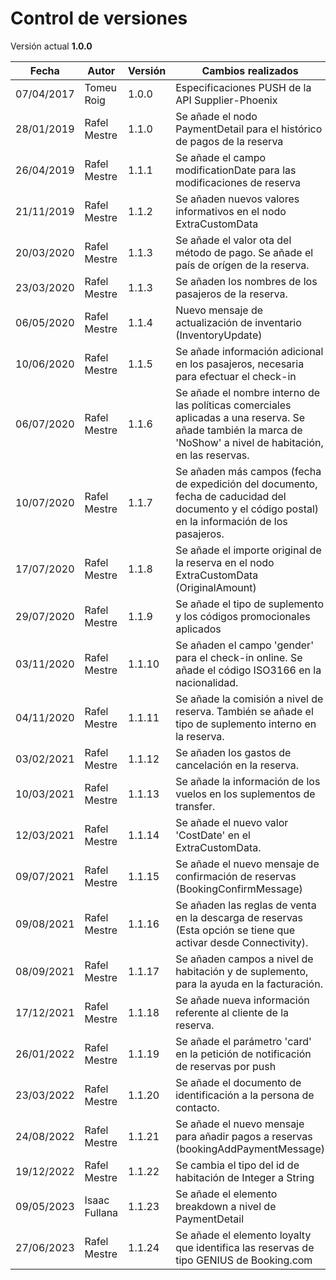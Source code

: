 # Control de versiones

<aside class="notice">Versión actual <b>1.0.0</b></aside>

Fecha | Autor | Versión | Cambios realizados
--------- | ----------- | ----------- | ----------- 
07/04/2017 | Tomeu Roig | 1.0.0 | Especificaciones PUSH de la API Supplier-Phoenix
28/01/2019 | Rafel Mestre | 1.1.0 | Se añade el nodo PaymentDetail para el histórico de pagos de la reserva
26/04/2019 | Rafel Mestre | 1.1.1 | Se añade el campo modificationDate para las modificaciones de reserva
21/11/2019 | Rafel Mestre | 1.1.2 | Se añaden nuevos valores informativos en el nodo ExtraCustomData
20/03/2020 | Rafel Mestre | 1.1.3 | Se añade el valor ota del método de pago. Se añade el país de orígen de la reserva.
23/03/2020 | Rafel Mestre | 1.1.3 | Se añaden los nombres de los pasajeros de la reserva.
06/05/2020 | Rafel Mestre | 1.1.4 | Nuevo mensaje de actualización de inventario (InventoryUpdate)
10/06/2020 | Rafel Mestre | 1.1.5 | Se añade información adicional en los pasajeros, necesaria para efectuar el check-in
06/07/2020 | Rafel Mestre | 1.1.6 | Se añade el nombre interno de las políticas comerciales aplicadas a una reserva. Se añade también la marca de 'NoShow' a nivel de habitación, en las reservas.
10/07/2020 | Rafel Mestre | 1.1.7 | Se añaden más campos (fecha de expedición del documento, fecha de caducidad del documento y el código postal) en la información de los pasajeros.
17/07/2020 | Rafel Mestre | 1.1.8 | Se añade el importe original de la reserva en el nodo ExtraCustomData (OriginalAmount)
29/07/2020 | Rafel Mestre | 1.1.9 | Se añade el tipo de suplemento y los códigos promocionales aplicados
03/11/2020 | Rafel Mestre | 1.1.10 | Se añaden el campo 'gender' para el check-in online. Se añade el código ISO3166 en la nacionalidad.
04/11/2020 | Rafel Mestre | 1.1.11 | Se añade la comisión a nivel de reserva. También se añade el tipo de suplemento interno en la reserva.
03/02/2021 | Rafel Mestre | 1.1.12 | Se añaden los gastos de cancelación en la reserva.
10/03/2021 | Rafel Mestre | 1.1.13 | Se añade la información de los vuelos en los suplementos de transfer.
12/03/2021 | Rafel Mestre | 1.1.14 | Se añade el nuevo valor 'CostDate' en el ExtraCustomData.
09/07/2021 | Rafel Mestre | 1.1.15 | Se añade el nuevo mensaje de confirmación de reservas (BookingConfirmMessage)
09/08/2021 | Rafel Mestre | 1.1.16 | Se añaden las reglas de venta en la descarga de reservas (Esta opción se tiene que activar desde Connectivity).
08/09/2021 | Rafel Mestre | 1.1.17 | Se añaden campos a nivel de habitación y de suplemento, para la ayuda en la facturación.
17/12/2021 | Rafel Mestre | 1.1.18 | Se añade nueva información referente al cliente de la reserva.
26/01/2022 | Rafel Mestre | 1.1.19 | Se añade el parámetro 'card' en la petición de notificación de reservas por push
23/03/2022 | Rafel Mestre | 1.1.20 | Se añade el documento de identificación a la persona de contacto.
24/08/2022 | Rafel Mestre | 1.1.21 | Se añade el nuevo mensaje para añadir pagos a reservas (bookingAddPaymentMessage)
19/12/2022 | Rafel Mestre | 1.1.22 | Se cambia el tipo del id de habitación de Integer a String
09/05/2023 | Isaac Fullana | 1.1.23 | Se añade el elemento breakdown a nivel de PaymentDetail
27/06/2023 | Rafel Mestre | 1.1.24 | Se añade el elemento loyalty que identifica las reservas de tipo GENIUS de Booking.com